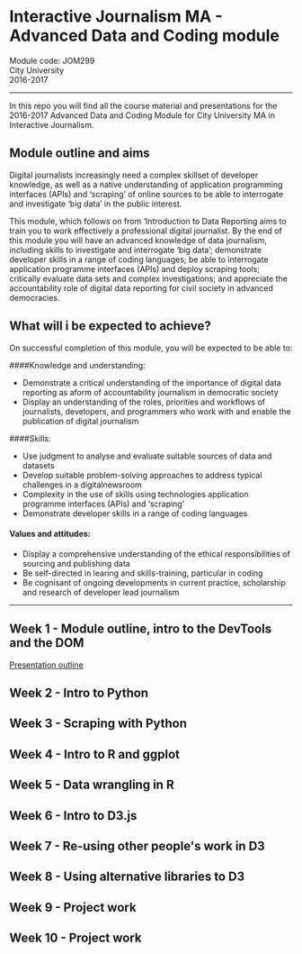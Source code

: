 # Interactive Journalism MA - Advanced Data and Coding module

Module code: JOM299  
City University  
2016-2017

---

In this repo you will find all the course material and presentations for the 2016-2017 Advanced Data and Coding Module for City University MA in Interactive Journalism.

## Module outline and aims

Digital journalists increasingly need a complex skillset of developer knowledge, as well as a native understanding of application programming interfaces (APIs) and ‘scraping’ of online sources to be able to interrogate and investigate ‘big data’ in the public interest.

This module, which follows on from ‘Introduction to Data Reporting aims to train you to work effectively a professional digital journalist. By the end of this module you will have an advanced knowledge of data journalism, including skills to investigate and interrogate ‘big data’; demonstrate developer skills in a range of coding languages; be able to interrogate application programme interfaces (APIs) and deploy scraping tools; critically evaluate data sets and complex investigations; and appreciate the accountability role of digital data reporting for civil society in advanced democracies.

## What will i be expected to achieve?

On successful completion of this module, you will be expected to be able to:

####Knowledge and understanding:

* Demonstrate a critical understanding of the importance of digital data reporting as aform of accountability journalism in democratic society
* Display an understanding of the roles, priorities and workflows of journalists, developers, and programmers who work with and enable the publication of digital journalism

####Skills:

* Use judgment to analyse and evaluate suitable sources of data and datasets
* Develop suitable problem-solving approaches to address typical challenges in a digitalnewsroom
* Complexity in the use of skills using technologies application programme interfaces (APIs) and ‘scraping’
* Demonstrate developer skills in a range of coding languages

#### Values and attitudes:

* Display a comprehensive understanding of the ethical responsibilities of sourcing and publishing data
* Be self-directed in learing and skills-training, particular in coding
* Be cognisant of ongoing developments in current practice, scholarship and research of developer lead journalism

---

##  Week 1 - Module outline, intro to the DevTools and the DOM

[Presentation outline](https://github.com/basilesimon/interactive-journalism-module/blob/master/week1/week1.md)

##  Week 2 - Intro to Python

##  Week 3 - Scraping with Python

##  Week 4 - Intro to R and ggplot

##  Week 5 - Data wrangling in R

##  Week 6 - Intro to D3.js

##  Week 7 - Re-using other people's work in D3

##  Week 8 - Using alternative libraries to D3

##  Week 9 - Project work

##  Week 10 - Project work

